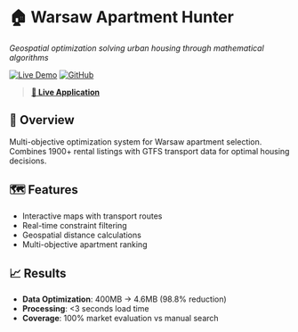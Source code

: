 # 🏠 Warsaw Apartment Hunter
*Geospatial optimization solving urban housing through mathematical algorithms*

[![Live Demo](https://img.shields.io/badge/🚀_Live_Demo-Streamlit-FF4B4B?style=for-the-badge)](https://warsaw-apartment-hunter.streamlit.app/)
[![GitHub](https://img.shields.io/badge/GitHub-Repository-181717?style=for-the-badge&logo=github)](https://github.com/frknklcsln/warsaw-apartment-hunter)

> **[🔗 Live Application](https://warsaw-apartment-hunter.streamlit.app/)**

## 🎯 Overview

Multi-objective optimization system for Warsaw apartment selection. Combines 1900+ rental listings with GTFS transport data for optimal housing decisions.

## 🗺️ Features

- Interactive maps with transport routes
- Real-time constraint filtering  
- Geospatial distance calculations
- Multi-objective apartment ranking

## 📈 Results

- **Data Optimization**: 400MB → 4.6MB (98.8% reduction)
- **Processing**: <3 seconds load time
- **Coverage**: 100% market evaluation vs manual search